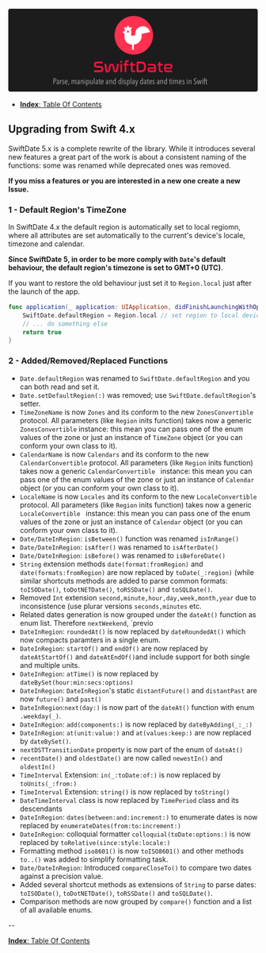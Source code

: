 ![](./SwiftDate.png)

<a name="index"/>

- [**Index**: Table Of Contents](#Index.md)

## Upgrading from Swift 4.x
SwiftDate 5.x is a complete rewrite of the library. While it introduces several new features a great part of the work is about a consistent naming of the functions: some was renamed while deprecated ones was removed.

**If you miss a features or you are interested in a new one create a new Issue.**

### 1 - Default Region's TimeZone
In SwiftDate 4.x the default region is automatically set to local regiomn, where all attributes are set automatically to the current's device's locale, timezone and calendar.

**Since SwiftDate 5, in order to be more comply with `Date`'s default behaviour, the default region's timezone is set to GMT+0 (UTC)**.

If you want to restore the old behaviour just set it to `Region.local` just after the launch of the app.

```swift
func application(_ application: UIApplication, didFinishLaunchingWithOptions launchOptions: [UIApplicationLaunchOptionsKey: Any]?) -> Bool {
	SwiftDate.defaultRegion = Region.local // set region to local device attributes
	// ... do something else
	return true
}
```

### 2 - Added/Removed/Replaced Functions
- `Date.defaultRegion` was renamed to `SwiftDate.defaultRegion` and you can both read and set it.
- `Date.setDefaultRegion(:)` was removed; use `SwiftDate.defaultRegion`'s setter.
- `TimeZoneName` is now `Zones` and its conform to the new `ZonesConvertible` protocol. All parameters (like `Region` inits function) takes now a generic `ZonesConvertible` instance: this mean you can pass one of the enum values of the zone or just an instance of `TimeZone` object (or you can conform your own class to it).
- `CalendarName` is now `Calendars` and its conform to the new `CalendarConvertible` protocol. All parameters (like `Region` inits function) takes now a generic `CalendarConvertible ` instance: this mean you can pass one of the enum values of the zone or just an instance of `Calendar` object (or you can conform your own class to it).
- `LocaleName` is now `Locales` and its conform to the new `LocaleConvertible` protocol. All parameters (like `Region` inits function) takes now a generic `LocaleConvertible ` instance: this mean you can pass one of the enum values of the zone or just an instance of `Calendar` object (or you can conform your own class to it).
- `Date/DateInRegion`: `isBetween()` function was renamed `isInRange()`
- `Date/DateInRegion`: `isAfter()` was renamed to `isAfterDate()`
- `Date/DateInRegion`: `isBefore()` was renamed to `isBeforeDate()`
- `String` extension methods `date(format:fromRegion)` and `date(formats:fromRegion)` are now replaced by `toDate(_:region)` (while similar shortcuts methods are added to parse common formats: `toISODate()`, `toDotNETDate()`, `toRSSDate()` and `toSQLDate()`.
- Removed `Int` extension `second,minute,hour,day,week,month,year` due to inconsistence (use plurar versions `seconds,minutes` etc.
- Related dates generation is now grouped under the `dateAt()` function as enum list. Therefore `nextWeekend`, `previo
- `DateInRegion`: `roundedAt()` is now replaced by `dateRoundedAt()` which now compacts paramters in a single enum.
- `DateInRegion`: `startOf()` and `endOf()` are now replaced by `dateAtStartOf()` and `dateAtEndOf()`and include support for both single and multiple units.
- `DateInRegion`: `atTime()` is now replaced by `dateBySet(hour:min:secs:options)`
- `DateInRegion`: `DateInRegion`'s static `distantFuture()` and `distantPast` are now `future()` and `past()`
- `DateInRegion`:`next(day:)` is now part of the `dateAt()` function with enum `.weekday(_)`.
- `DateInRegion`: `add(components:)` is now replaced by `dateByAdding(_:_:)`
- `DateInRegion`: `at(unit:value:)` and `at(values:keep:)` are now replaced by `dateBySet()`.
- `nextDSTTransitionDate` property is now part of the enum of `dateAt()`
- `recentDate()` and `oldestDate()` are now called `newestIn()` and `oldestIn()`
- `TimeInterval` Extension: `in(_:toDate:of:)` is now replaced by `toUnits(_:from:)`
- `TimeInterval` Extension: `string()` is now replaced by `toString()`
- `DateTimeInterval` class is now replaced by `TimePeriod` class and its descendants
- `DateInRegion`: `dates(between:and:increment:)` to enumerate dates is now replaced by `enumerateDates(from:to:increment:)`
- `DateInRegion`: colloquial formatter `colloquial(toDate:options:)` is now replaced by `toRelative(since:style:locale:)`
- Formatting method `iso8601()` is now `toISO8601()` and other methods `to..()` was added to simplify formatting task.
- `Date/DateInRegion`: Introduced `compareCloseTo()` to compare two dates against a precision value.
- Added several shortcut methods as extensions of `String` to parse dates: `toISODate()`, `toDotNETDate()`, `toRSSDate()` and `toSQLDate()`.
- Comparison methods are now grouped by `compare()` function and a list of all available enums.

-- 

[**Index**: Table Of Contents](#Index.md)
